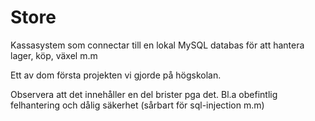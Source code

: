 # Store
Kassasystem som connectar till en lokal MySQL databas för att hantera lager, köp, växel m.m

Ett av dom första projekten vi gjorde på högskolan.

Observera att det innehåller en del brister pga det.
Bl.a obefintlig felhantering och dålig säkerhet (sårbart för sql-injection m.m)
